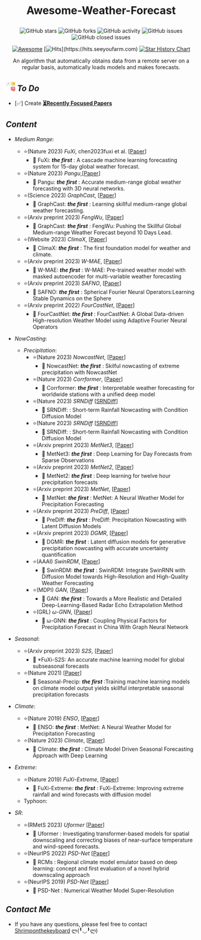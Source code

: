 # <p align=center>Awesome-Weather-Forecast</p>
<!--# <p align=center>`Awesome-Weather-Forecast`</p>-->
<div align=center>

<p>

 ![GitHub stars](https://img.shields.io/github/stars/zhengkai15/Awesome-Weather-Forecast.svg?color=red&style=for-the-badge)
 ![GitHub forks](https://img.shields.io/github/forks/zhengkai15/Awesome-Weather-Forecast.svg?style=for-the-badge)
 ![GitHub activity](https://img.shields.io/github/last-commit/zhengkai15/Awesome-Weather-Forecast?color=yellow&style=for-the-badge)
 ![GitHub issues](https://img.shields.io/github/issues/zhengkai15/Awesome-Weather-Forecast?style=for-the-badge)
 ![GitHub closed issues](https://img.shields.io/github/issues-closed/zhengkai15/Awesome-Weather-Forecast?color=inactive&style=for-the-badge)

 [![Awesome](https://cdn.rawgit.com/sindresorhus/awesome/d7305f38d29fed78fa85652e3a63e154dd8e8829/media/badge.svg)](https://github.com/sindresorhus/awesome)
 [![Hits](https://hits.seeyoufarm.com/api/count/incr/badge.svg?url=https%3A%2F%2Fgithub.com%2Fzhengkai15%2FAwesome-Weather-Forecast&count_bg=%23DD4B78&title_bg=%23555555&icon=jabber.svg&icon_color=%23E7E7E7&title=Hits(2024.02~)&edge_flat=false)](https://hits.seeyoufarm.com)
 [![Star History Chart](https://api.star-history.com/svg?repos=zhengkai15/Awesome-Weather-Forecast&type=Date)](https://star-history.com/#zhengkai15/Awesome-Weather-Forecast&Date)
</p>
An algorithm that automatically obtains data from a remote server on a regular basis, automatically loads models and makes forecasts.

<div align=left>

## *<img src="./pic/icon/to-do-list.png" width="25" /> To Do*
* [✅] Create [**⏳Recently Focused Papers**](https://github.com/zhengkai15/Awesome-Weather-Forecast/blob/main/%E2%8F%B3Recently%20Focused%20Papers.md)

## *Content*
* *Medium Range*:
  * ⭐(Nature 2023) *FuXi*, chen2023fuxi et al. [[Paper](https://www.nature.com/articles/s41612-023-00512-1)]
    * 🍬 FuXi: ***the first*** : A cascade machine learning forecasting system for 15-day global weather forecast.
  * ⭐(Nature 2023) *Pangu*,[[Paper](https://www.nature.com/articles/s41586-023-06185-3)]
    * 🍬 Pangu: ***the first*** : Accurate medium-range global weather forecasting with 3D neural networks.
  * ⭐(Science 2023) *GraphCast*, [[Paper](https://www.science.org/doi/10.1126/science.adi2336)]
    * 🍬 GraphCast: ***the first*** : Learning skillful medium-range global weather forecasting.
  * ⭐(Arxiv preprint 2023) *FengWu*, [[Paper](https://arxiv.org/abs/2304.02948)]
    * 🍬 GraphCast: ***the first*** : FengWu: Pushing the Skillful Global Medium-range Weather Forecast beyond 10 Days Lead.
  * ⭐(Website 2023) *ClimaX*, [[Paper](https://www.microsoft.com/en-us/research/group/autonomous-systems-group-robotics/articles/introducing-climax-the-first-foundation-model-for-weather-and-climate/)]
    * 🍬 ClimaX: ***the first*** : The first foundation model for weather and climate.
  * ⭐(Arxiv preprint 2023) *W-MAE*, [[Paper](https://arxiv.org/abs/2304.08754)]
    * 🍬 W-MAE: ***the first*** : W-MAE: Pre-trained weather model with masked autoencoder for multi-variable weather forecasting
  * ⭐(Arxiv preprint 2023) *SAFNO*, [[Paper](https://arxiv.org/pdf/2306.03838.pdf)]
    * 🍬 SAFNO: ***the first*** : Spherical Fourier Neural Operators:Learning Stable Dynamics on the Sphere
  * ⭐(Arxiv preprint 2022) *FourCastNet*, [[Paper](https://arxiv.org/abs/2202.11214)]
    * 🍬 FourCastNet: ***the first*** : FourCastNet: A Global Data-driven High-resolution Weather Model using Adaptive Fourier Neural Operators

* *NowCasting*:
  * *Precipitation*:
    * ⭐(Nature 2023) *NowcastNet*, [[Paper](https://www.nature.com/articles/s41586-023-06184-4)]
      * 🍬 NowcastNet: ***the first*** : Skilful nowcasting of extreme precipitation with NowcastNet
    * ⭐(Nature 2023) *Corrformer*, [[Paper](https://www.nature.com/articles/s42256-023-00667-9)]
      * 🍬 Corrformer: ***the first*** : Interpretable weather forecasting for worldwide stations with a unified deep model
    * ⭐(Nature 2023) *SRNDiff* [[SRNDiff](https://arxiv.org/pdf/2402.13737.pdf)] 
      * 🍬 SRNDiff: : Short-term Rainfall Nowcasting with Condition Diffusion Model
    * ⭐(Nature 2023) *SRNDiff* [[SRNDiff](https://arxiv.org/pdf/2402.13737.pdf)] 
      * 🍬 SRNDiff: : Short-term Rainfall Nowcasting with Condition Diffusion Model
    * ⭐(Arxiv preprint 2023) *MetNet3*, [[Paper](https://arxiv.org/abs/2306.06079)]
      * 🍬 MetNet3: ***the first*** : Deep Learning for Day Forecasts from Sparse Observations
    * ⭐(Arxiv preprint 2023) *MetNet2*, [[Paper](https://www.nature.com/articles/s41467-022-32483-x)]
      * 🍬 MetNet2: ***the first*** : Deep learning for twelve hour precipitation forecasts
    * ⭐(Arxiv preprint 2023) *MetNet*, [[Paper](https://arxiv.org/abs/2003.12140)]
      * 🍬 MetNet: ***the first*** : MetNet: A Neural Weather Model for Precipitation Forecasting
    * ⭐(Arxiv preprint 2023) *PreDiff*, [[Paper](https://arxiv.org/abs/2307.10422)]
      * 🍬 PreDiff: ***the first*** : PreDiff: Precipitation Nowcasting with Latent Diffusion Models
    * ⭐(Arxiv preprint 2023) *DGMR*, [[Paper](https://arxiv.org/abs/2304.12891)]
      * 🍬 DGMR: ***the first*** : Latent diffusion models for generative precipitation nowcasting with accurate uncertainty quantification
    * ⭐(AAAI) *SwinRDM*, [[Paper](https://ojs.aaai.org/index.php/AAAI/article/view/25105)]
      * 🍬 SwinRDM: ***the first*** : SwinRDM: Integrate SwinRNN with Diffusion Model towards High-Resolution and High-Quality Weather Forecasting
    * ⭐(MDPI) *GAN*, [[Paper](https://www.mdpi.com/2072-4292/14/1/24)]
      * 🍬 GAN: ***the first*** : Towards a More Realistic and Detailed Deep-Learning-Based Radar Echo Extrapolation Method
    * ⭐(GRL) *ω-GNN*, [[Paper](https://agupubs.onlinelibrary.wiley.com/doi/10.1029/2023GL106676)]
      * 🍬 ω-GNN: ***the first*** : Coupling Physical Factors for Precipitation Forecast in China With Graph Neural Network


* *Seasonal*:
  * ⭐(Arxiv preprint 2023) *S2S*, [[Paper](https://arxiv.org/abs/2312.09926)]
    * 🍬 *FuXi-S2S: An accurate machine learning model for global subseasonal forecasts
  * ⭐(Nature 2021) [[Paper](https://www.nature.com/articles/s43247-021-00225-4)]
    * 🍬 Seasonal-Precip: ***the first*** :Training machine learning models on climate model output yields skillful interpretable seasonal precipitation forecasts

* *Climate*:
  * ⭐(Nature 2019) *ENSO*, [[Paper](https://www.nature.com/articles/s41586-019-1559-7)]
    * 🍬 ENSO: ***the first*** : MetNet: A Neural Weather Model for Precipitation Forecasting
  * ⭐(Nature 2023) *Climate*,  [[Paper](https://arxiv.org/pdf/2302.10480.pdf)] 
    * 🍬 Climate: ***the first*** : Climate Model Driven Seasonal Forecasting Approach with Deep Learning

* *Extreme*:
  * ⭐(Nature 2019) *FuXi-Extreme*, [[Paper](https://arxiv.org/abs/2310.19822)]
    * 🍬 FuXi-Extreme: ***the first*** : FuXi-Extreme: Improving extreme rainfall and wind forecasts with diffusion model
  * Typhoon:

* *SR*:
  * ⭐(RMetS 2023) *Uformer* [[Paper](https://rmets.onlinelibrary.wiley.com/doi/abs/10.1002/qj.4596)]
    * 🍬 Uformer : Investigating transformer-based models for spatial downscaling and correcting biases of near-surface temperature and wind-speed forecasts.
  * ⭐(NeurIPS 2022) *PSD-Net* [[Paper](https://link.springer.com/article/10.1007/s00382-022-06343-9)]
    * 🍬 RCMs : Regional climate model emulator based on deep learning: concept and first evaluation of a novel hybrid downscaling approach
  * ⭐(NeurIPS 2019) *PSD-Net* [[Paper](https://ml4physicalsciences.github.io/2019/files/NeurIPS_ML4PS_2019_75.pdf)]
    * 🍬 PSD-Net : Numerical Weather Model Super-Resolution

[//]: # ([*Contact Me*]&#40;#head7&#41;)

## <span id="head7"> *Contact Me* </span>
* If you have any questions, please feel free to contact [Shrimponthekeyboard](https://zhengkai15.github.io/) ლ(╹◡╹ლ)